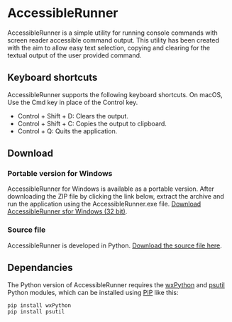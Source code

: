 # AccessibleRunner
AccessibleRunner is a simple utility for running console commands with screen reader accessible command output. This utility has been created with the aim to allow easy text selection, copying and clearing for the textual output of the user provided command.

## Keyboard shortcuts
AccessibleRunner supports the following keyboard shortcuts. On macOS, Use the Cmd key in place of the Control key.

* Control + Shift + D: Clears the output.
* Control + Shift + C: Copies the output to clipboard.
* Control + Q: Quits the application.

## Download
### Portable version for Windows
AccessibleRunner for Windows is available as a portable version. After downloading the ZIP file by clicking the link below, extract the archive and run the application using the AccessibleRunner.exe file. [Download AccessibleRunner sfor Windows (32 bit)](https://github.com/adamsamec/AccessibleRunner/blob/master/dist/Win-32bit/AccessibleRunner%20(Win-32bit).zip?raw=true).

### Source file
AccessibleRunner is developed in Python. [Download  the source file here](https://raw.githubusercontent.com/adamsamec/AccessibleRunner/master/src/AccessibleRunner.py?raw=true).

## Dependancies
The Python version of AccessibleRunner requires the [wxPython](https://www.wxpython.org) and [psutil](https://pypi.org/project/psutil/) Python modules, which can be installed using [PIP](https://pypi.org/project/pip/) like this:

    pip install wxPython
    pip install psutil
